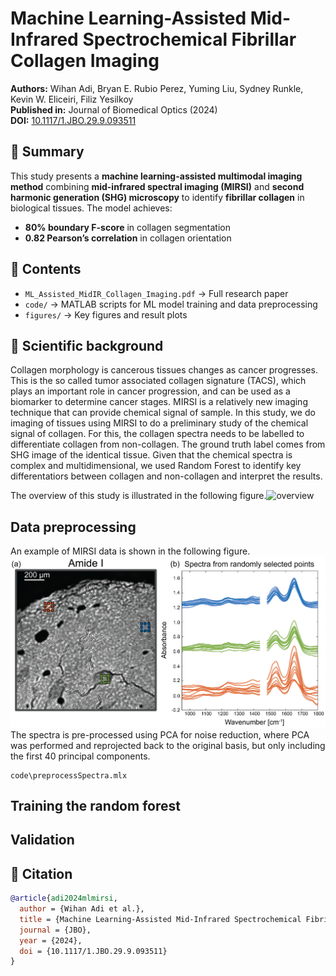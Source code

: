 # Machine Learning-Assisted Mid-Infrared Spectrochemical Fibrillar Collagen Imaging
**Authors:** Wihan Adi, Bryan E. Rubio Perez, Yuming Liu, Sydney Runkle, Kevin W. Eliceiri, Filiz Yesilkoy  
**Published in:** Journal of Biomedical Optics (2024)  
**DOI:** [10.1117/1.JBO.29.9.093511](https://doi.org/10.1117/1.JBO.29.9.093511)

## 🔬 Summary
This study presents a **machine learning-assisted multimodal imaging method** combining **mid-infrared spectral imaging (MIRSI)** and **second harmonic generation (SHG) microscopy** to identify **fibrillar collagen** in biological tissues. The model achieves:
- **80% boundary F-score** in collagen segmentation
- **0.82 Pearson’s correlation** in collagen orientation
  

## 📜 Contents
- `ML_Assisted_MidIR_Collagen_Imaging.pdf` → Full research paper
- `code/` → MATLAB scripts for ML model training and data preprocessing
- `figures/` → Key figures and result plots


## 🧬 Scientific background
Collagen morphology is cancerous tissues changes as cancer progresses. This is the so called tumor associated collagen signature (TACS), which plays an important role in cancer progression, 
and can be used as a biomarker to determine cancer stages. 
MIRSI is a relatively new imaging technique that can provide chemical signal of sample. In this study, we do imaging of tissues using MIRSI to do a preliminary study of the chemical signal of collagen.
For this, the collagen spectra needs to be labelled to differentiate collagen from non-collagen. The ground truth label comes from SHG image of the identical tissue. Given that the chemical spectra is complex and multidimensional, 
we used Random Forest to identify key differentatiors between collagen and non-collagen and interpret the results. 

The overview of this study is illustrated in the following figure.![overview](figures/fig1.png)

## Data preprocessing
An example of MIRSI data is shown in the following figure.  
![overview](figures/fig2.png)
The spectra is pre-processed using PCA for noise reduction, where PCA was performed and reprojected back to the original basis, but only including the first 40 principal components. 


```
code\preprocessSpectra.mlx
```

## Training the random forest 


## Validation






## 📌 Citation
```bibtex
@article{adi2024mlmirsi,
  author = {Wihan Adi et al.},
  title = {Machine Learning-Assisted Mid-Infrared Spectrochemical Fibrillar Collagen Imaging},
  journal = {JBO},
  year = {2024},
  doi = {10.1117/1.JBO.29.9.093511}
}
